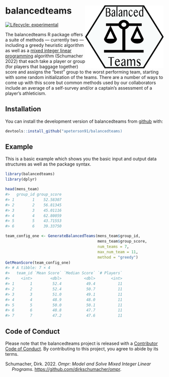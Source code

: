 
<!-- README.md is generated from README.Rmd. Please edit that file -->

# <img src="docs/figure/balanceteams_hex.png" align="right" width=250 height=200 /> balancedteams

<!-- badges: start -->

[![Lifecycle:
experimental](https://img.shields.io/badge/lifecycle-experimental-orange.svg)](https://lifecycle.r-lib.org/articles/stages.html#experimental)
<!-- badges: end -->

The balancedteams R package offers a suite of methods — currently two —
including a greedy heuristic algorithm as well as a [mixed integer
linear programming](https://en.wikipedia.org/wiki/Integer_programming)
algorithm (Schumacher 2022) that each take a player or group (for
players that baggage together) score and assigns the “best” group to the
worst performing team, starting with some random initialization of the
teams. There are a number of ways to come up with this score but common
methods used by our collaborators include an average of a self-survey
and/or a captain’s assessment of a player’s athleticism.

## Installation

You can install the development version of balancedteams from
[github](https://github.com/apeterson91/balancedteams) with:

``` r
devtools::install_github("apeterson91/balancedteams)
```

## Example

This is a basic example which shows you the basic input and output data
structures as well as the package syntax.

``` r
library(balancedteams)
library(dplyr)
```

``` r
head(mens_team)
#>   group_id group_score
#> 1        1    52.58307
#> 2        2    56.81345
#> 3        3    45.01116
#> 4        4    62.80059
#> 5        5    43.71553
#> 6        6    39.33750
```

``` r
team_config_one <- GenerateBalancedTeams(mens_team$group_id, 
                                         mens_team$group_score,
                                         num_teams = 7,
                                         max_num_team = 11,
                                         method = "greedy")
GetMeanScore(team_config_one)
#> # A tibble: 7 × 4
#>   team_id `Mean Score` `Median Score` `# Players`
#>     <int>        <dbl>          <dbl>       <int>
#> 1       1         52.4           49.4          11
#> 2       2         52.4           50.7          11
#> 3       3         51.0           49.1          11
#> 4       4         48.9           48.0          11
#> 5       5         50.0           50.1          11
#> 6       6         48.8           47.7          11
#> 7       7         47.2           47.6          11
```

## Code of Conduct

Please note that the balancedteams project is released with a
[Contributor Code of
Conduct](https://contributor-covenant.org/version/2/0/CODE_OF_CONDUCT.html).
By contributing to this project, you agree to abide by its terms.

<div id="refs" class="references csl-bib-body hanging-indent">

<div id="ref-ompr" class="csl-entry">

Schumacher, Dirk. 2022. *Ompr: Model and Solve Mixed Integer Linear
Programs*. <https://github.com/dirkschumacher/ompr>.

</div>

</div>
